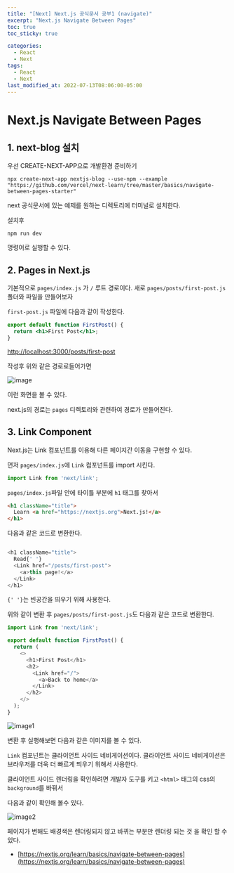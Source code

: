 ```yaml
---
title: "[Next] Next.js 공식문서 공부1 (navigate)"
excerpt: "Next.js Navigate Between Pages"
toc: true
toc_sticky: true

categories:
  - React
  - Next
tags:
  - React
  - Next
last_modified_at: 2022-07-13T08:06:00-05:00
---
```


# Next.js Navigate Between Pages

## 1. next-blog 설치

우선 CREATE-NEXT-APP으로 개발환경 준비하기

```
npx create-next-app nextjs-blog --use-npm --example "https://github.com/vercel/next-learn/tree/master/basics/navigate-between-pages-starter"
```

next 공식문서에 있는 예제를 원하는 디렉토리에 터미널로 설치한다.

설치후 

```
npm run dev
```
명령어로 실행할 수 있다.



## 2. Pages in Next.js

기본적으로 `pages/index.js` 가 `/` 루트 경로이다.
새로 `pages/posts/first-post.js` 폴더와 파일을 만들어보자

`first-post.js` 파일에 다음과 같이 작성한다.

```jsx
export default function FirstPost() {
  return <h1>First Post</h1>;
}

```

[http://localhost:3000/posts/first-post](http://localhost:3000/posts/first-post)


작성후 위와 같은 경로로들어가면 

![image](https://nextjs.org/static/images/learn/navigate-between-pages/first-post.png)

이런 화면을 볼 수 있다.

next.js의 경로는 `pages` 디렉토리와 관련하여 경로가 만들어진다.


## 3. Link Component

Next.js는 Link 컴포넌트를 이용해 다른 페이지간 이동을 구현할 수 있다. 

먼저 `pages/index.js`에 `Link` 컴포넌트를 import 시킨다.

```js
import Link from 'next/link';
```

`pages/index.js`파일 안에 타이틀 부분에 `h1` 태그를 찾아서

```html
<h1 className="title">
  Learn <a href="https://nextjs.org">Next.js!</a>
</h1>

```

다음과 같은 코드로 변환한다.

```js

<h1 className="title">
  Read{' '}
  <Link href="/posts/first-post">
    <a>this page!</a>
  </Link>
</h1>

```

`{' '}`는 빈공간을 띄우기 위해 사용한다.

위와 같이 변환 후 `pages/posts/first-post.js`도 다음과 같은 코드로 변환한다.


```js
import Link from 'next/link';

export default function FirstPost() {
  return (
    <>
      <h1>First Post</h1>
      <h2>
        <Link href="/">
          <a>Back to home</a>
        </Link>
      </h2>
    </>
  );
}

```

![image1](https://nextjs.org/static/images/learn/navigate-between-pages/links.gif)


변환 후 실행해보면 다음과 같은 이미지를 볼 수 있다.

`Link` 컴포넌트는 클라이언트 사이드 네비게이션이다. 클라이언트 사이드 네비게이션은 브라우저를 더욱 더
빠르게 띄우기 위해서 사용한다.

클라이언트 사이드 렌더링을 확인하려면 개발자 도구를 키고 `<html>` 태그의 css의 `background`를 바꿔서

다음과 같이 확인해 볼수 있다.

![image2](https://nextjs.org/static/images/learn/navigate-between-pages/client-side.gif)

페이지가 변해도 배경색은 렌더링되지 않고 바뀌는 부분만 렌더링 되는 것 을 확인 할 수 있다.


+ [https://nextjs.org/learn/basics/navigate-between-pages](https://nextjs.org/learn/basics/navigate-between-pages)